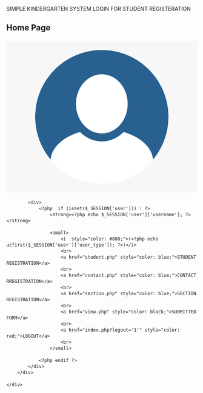 SIMPLE KINDERGARTEN SYSTEM LOGIN FOR STUDENT REGISTERATION
<?php 
	include('functions.php');
	if (!isLoggedIn()) {
	$_SESSION['msg'] = "You must log in first";
	header('location: login.php');
}
?>
<!DOCTYPE html>
<html>
<head>
	<title>Home</title>
	<link rel="stylesheet" type="text/css" href="style.css">
</head>
<body>
	<div class="header">
		<h2>Home Page</h2>
	</div>
	<div class="content">
		<!-- notification message -->
		<?php if (isset($_SESSION['success'])) : ?>
			<div class="error success" >
				<h3>
					<?php 
						echo $_SESSION['success']; 
						unset($_SESSION['success']);
					?>
				</h3>
			</div>
		<?php endif ?>
		<!-- logged in user information -->
		<div class="profile_info">
			<img src="profile.png"  >

			<div>
				<?php  if (isset($_SESSION['user'])) : ?>
					<strong><?php echo $_SESSION['user']['username']; ?></strong>

					<small>
						<i  style="color: #888;">(<?php echo ucfirst($_SESSION['user']['user_type']); ?>)</i> 
						<br>
						<a href="student.php" style="color: blue;">STUDENT REGISTRATION</a>
						<br>
						<a href="contact.php" style="color: blue;">CONTACT RREGISTRATION</a>
						<br>
						<a href="section.php" style="color: blue;">SECTION REGISTRATION</a>
						<br>
						<a href="view.php" style="color: black;">SUBMITTED FORM</a>
						<br>
						<a href="index.php?logout='1'" style="color: red;">LOGOUT</a>
						<br>
					</small>

				<?php endif ?>
			</div>
		</div>
		
	</div>
</body>
</html>
